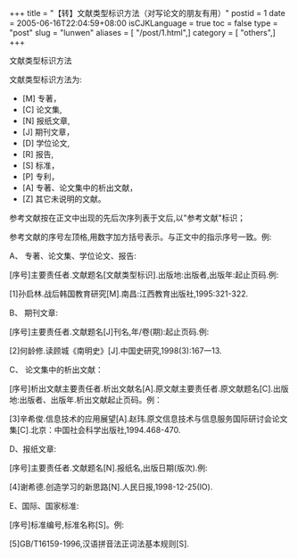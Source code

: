 +++
title = "【转】文献类型标识方法（对写论文的朋友有用）"
postid = 1
date = 2005-06-16T22:04:59+08:00
isCJKLanguage = true
toc = false
type = "post"
slug = "lunwen"
aliases = [ "/post/1.html",]
category = [ "others",]
+++


文献类型标识方法  

文献类型标识方法为:  

- [M] 专著，  
- [C] 论文集,  
- [N] 报纸文章,  
- [J] 期刊文章，  
- [D] 学位论文,  
- [R] 报告,  
- [S] 标准，  
- [P] 专利，  
- [A] 专著、论文集中的析出文献，  
- [Z] 其它未说明的文献。<!--more-->  

参考文献按在正文中出现的先后次序列表于文后,以"参考文献"标识；  

参考文献的序号左顶格,用数字加方括号表示。与正文中的指示序号一致。例:  

A、 专著、论文集、学位论文、报告:  

[序号]主要责任者.文献题名[文献类型标识].出版地:出版者,出版年:起止页码.例:  

[1]孙启林.战后韩国教育研究[M].南昌:江西教育出版社,1995:321-322.  

B、 期刊文章:  

[序号]主要责任者.文献题名[J]刊名,年/卷(期):起止页码.例:  

[2]何龄修.读顾城《南明史》[J].中国史研究,1998(3):167一13.  

C、 论文集中的析出文献：  

[序号]析出文献主要责任者.析出文献名[A].原文献主要责任者.原文献题名[C].出版地:出版者、出版年.析出文献起止页码。例：  

[3]辛希俊.信息技术的应用展望[A].赵玮.原文信息技术与信息服务国际研讨会论文集[C].北京：中国社会科学出版社,1994.468-470.  

D、报纸文章:  

[序号]主要责任者.文献题名[N].报纸名,出版日期(版次).例:  

[4]谢希德.创造学习的新思路[N].人民日报,1998-12-25(lO).  

E、国际、国家标准:  

[序号]标准编号,标准名称[S]。例:  

[5]GB/T16159-1996,汉语拼音法正词法基本规则[S].

